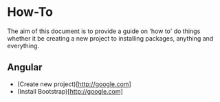 # How-To
The aim of this document is to provide a guide on 'how to' do things whether it be creating a new project to installing packages, anything and everything.

## Angular

* (Create new project)[http://google.com]
* (Install Bootstrap)[http://google.com]